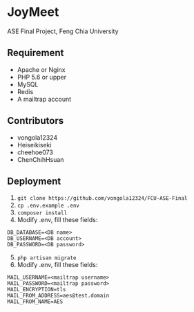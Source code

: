 # JoyMeet
ASE Final Project, Feng Chia University

## Requirement
- Apache or Nginx
- PHP 5.6 or upper
- MySQL
- Redis
- A mailtrap account

## Contributors
- vongola12324
- Heiseikiseki
- cheehoe073
- ChenChihHsuan

## Deployment
1. `git clone https://github.com/vongola12324/FCU-ASE-Final`
2. `cp .env.example .env`
3. `composer install`
4. Modify .env, fill these fields:
```
DB_DATABASE=<DB name>
DB_USERNAME=<DB account>
DB_PASSWORD=<DB password>
```
5. `php artisan migrate`
6. Modify .env, fill these fields:
```
MAIL_USERNAME=<mailtrap username>
MAIL_PASSWORD=<mailtrap password>
MAIL_ENCRYPTION=tls
MAIL_FROM_ADDRESS=aes@test.domain
MAIL_FROM_NAME=AES
```